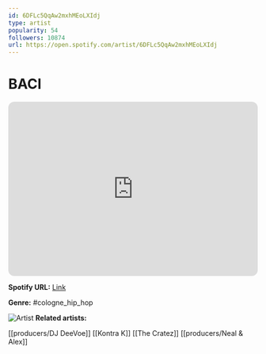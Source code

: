 ```yaml
---
id: 6DFLc5QqAw2mxhMEoLXIdj
type: artist
popularity: 54
followers: 10874
url: https://open.spotify.com/artist/6DFLc5QqAw2mxhMEoLXIdj
---
```

# BACI

<iframe style="border-radius:12px" src="https://open.spotify.com/embed/artist/6DFLc5QqAw2mxhMEoLXIdj" width="100%" height="352" frameBorder="0" allowfullscreen="" allow="autoplay; clipboard-write; encrypted-media; fullscreen; picture-in-picture" loading="lazy"></iframe>

**Spotify URL:** [Link](https://open.spotify.com/artist/6DFLc5QqAw2mxhMEoLXIdj)

**Genre:**  #cologne_hip_hop

![Artist](https://i.scdn.co/image/ab6761610000e5eb88a5ccc694d32f37450b8c76)
**Related artists:**

[[producers/DJ DeeVoe]]
[[Kontra K]]
[[The Cratez]]
[[producers/Neal & Alex]]
